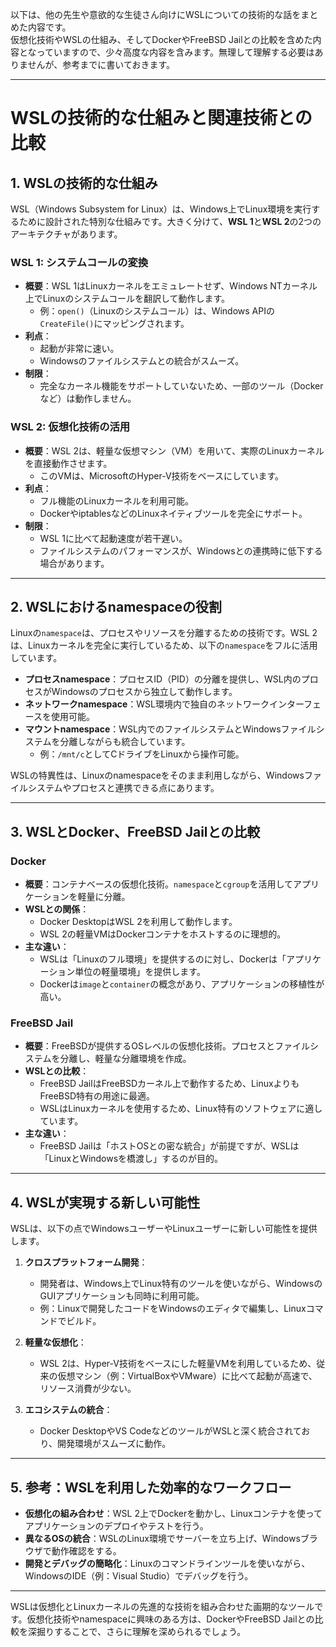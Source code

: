以下は、他の先生や意欲的な生徒さん向けにWSLについての技術的な話をまとめた内容です。  
仮想化技術やWSLの仕組み、そしてDockerやFreeBSD Jailとの比較を含めた内容となっていますので、少々高度な内容を含みます。無理して理解する必要はありませんが、参考までに書いておきます。


---

# WSLの技術的な仕組みと関連技術との比較

## 1. **WSLの技術的な仕組み**

WSL（Windows Subsystem for Linux）は、Windows上でLinux環境を実行するために設計された特別な仕組みです。大きく分けて、**WSL 1**と**WSL 2**の2つのアーキテクチャがあります。

### **WSL 1: システムコールの変換**
- **概要**：WSL 1はLinuxカーネルをエミュレートせず、Windows NTカーネル上でLinuxのシステムコールを翻訳して動作します。
  - 例：`open()`（Linuxのシステムコール）は、Windows APIの`CreateFile()`にマッピングされます。
- **利点**：
  - 起動が非常に速い。
  - Windowsのファイルシステムとの統合がスムーズ。
- **制限**：
  - 完全なカーネル機能をサポートしていないため、一部のツール（Dockerなど）は動作しません。

### **WSL 2: 仮想化技術の活用**
- **概要**：WSL 2は、軽量な仮想マシン（VM）を用いて、実際のLinuxカーネルを直接動作させます。
  - このVMは、MicrosoftのHyper-V技術をベースにしています。
- **利点**：
  - フル機能のLinuxカーネルを利用可能。
  - DockerやiptablesなどのLinuxネイティブツールを完全にサポート。
- **制限**：
  - WSL 1に比べて起動速度が若干遅い。
  - ファイルシステムのパフォーマンスが、Windowsとの連携時に低下する場合があります。

---

## 2. **WSLにおけるnamespaceの役割**

Linuxの`namespace`は、プロセスやリソースを分離するための技術です。WSL 2は、Linuxカーネルを完全に実行しているため、以下の`namespace`をフルに活用しています。

- **プロセスnamespace**：プロセスID（PID）の分離を提供し、WSL内のプロセスがWindowsのプロセスから独立して動作します。
- **ネットワークnamespace**：WSL環境内で独自のネットワークインターフェースを使用可能。
- **マウントnamespace**：WSL内でのファイルシステムとWindowsファイルシステムを分離しながらも統合しています。
  - 例：`/mnt/c`としてCドライブをLinuxから操作可能。

WSLの特異性は、Linuxのnamespaceをそのまま利用しながら、Windowsファイルシステムやプロセスと連携できる点にあります。

---

## 3. **WSLとDocker、FreeBSD Jailとの比較**

### **Docker**
- **概要**：コンテナベースの仮想化技術。`namespace`と`cgroup`を活用してアプリケーションを軽量に分離。
- **WSLとの関係**：
  - Docker DesktopはWSL 2を利用して動作します。
  - WSL 2の軽量VMはDockerコンテナをホストするのに理想的。
- **主な違い**：
  - WSLは「Linuxのフル環境」を提供するのに対し、Dockerは「アプリケーション単位の軽量環境」を提供します。
  - Dockerは`image`と`container`の概念があり、アプリケーションの移植性が高い。

### **FreeBSD Jail**
- **概要**：FreeBSDが提供するOSレベルの仮想化技術。プロセスとファイルシステムを分離し、軽量な分離環境を作成。
- **WSLとの比較**：
  - FreeBSD JailはFreeBSDカーネル上で動作するため、LinuxよりもFreeBSD特有の用途に最適。
  - WSLはLinuxカーネルを使用するため、Linux特有のソフトウェアに適しています。
- **主な違い**：
  - FreeBSD Jailは「ホストOSとの密な統合」が前提ですが、WSLは「LinuxとWindowsを橋渡し」するのが目的。

---

## 4. **WSLが実現する新しい可能性**

WSLは、以下の点でWindowsユーザーやLinuxユーザーに新しい可能性を提供します。

1. **クロスプラットフォーム開発**：
   - 開発者は、Windows上でLinux特有のツールを使いながら、WindowsのGUIアプリケーションも同時に利用可能。
   - 例：Linuxで開発したコードをWindowsのエディタで編集し、Linuxコマンドでビルド。

2. **軽量な仮想化**：
   - WSL 2は、Hyper-V技術をベースにした軽量VMを利用しているため、従来の仮想マシン（例：VirtualBoxやVMware）に比べて起動が高速で、リソース消費が少ない。

3. **エコシステムの統合**：
   - Docker DesktopやVS CodeなどのツールがWSLと深く統合されており、開発環境がスムーズに動作。

---

## 5. **参考：WSLを利用した効率的なワークフロー**

- **仮想化の組み合わせ**：WSL 2上でDockerを動かし、Linuxコンテナを使ってアプリケーションのデプロイやテストを行う。
- **異なるOSの統合**：WSLのLinux環境でサーバーを立ち上げ、Windowsブラウザで動作確認をする。
- **開発とデバッグの簡略化**：Linuxのコマンドラインツールを使いながら、WindowsのIDE（例：Visual Studio）でデバッグを行う。

---

WSLは仮想化とLinuxカーネルの先進的な技術を組み合わせた画期的なツールです。仮想化技術やnamespaceに興味のある方は、DockerやFreeBSD Jailとの比較を深掘りすることで、さらに理解を深められるでしょう。